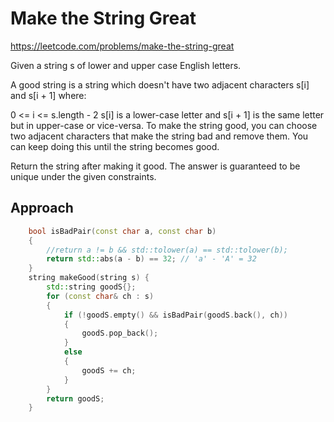 # Make the String Great

https://leetcode.com/problems/make-the-string-great

Given a string s of lower and upper case English letters.

A good string is a string which doesn't have two adjacent characters s[i] and s[i + 1] where:

0 <= i <= s.length - 2
s[i] is a lower-case letter and s[i + 1] is the same letter but in upper-case or vice-versa.
To make the string good, you can choose two adjacent characters that make the string bad and remove them. You can keep doing this until the string becomes good.

Return the string after making it good. The answer is guaranteed to be unique under the given constraints.

## Approach 

``` C++
    bool isBadPair(const char a, const char b)
    {
        //return a != b && std::tolower(a) == std::tolower(b);
        return std::abs(a - b) == 32; // 'a' - 'A' = 32
    }
    string makeGood(string s) {
        std::string goodS{};
        for (const char& ch : s)
        {
            if (!goodS.empty() && isBadPair(goodS.back(), ch))
            {
                goodS.pop_back();
            }
            else
            {
                goodS += ch;
            }
        }
        return goodS;
    }
```